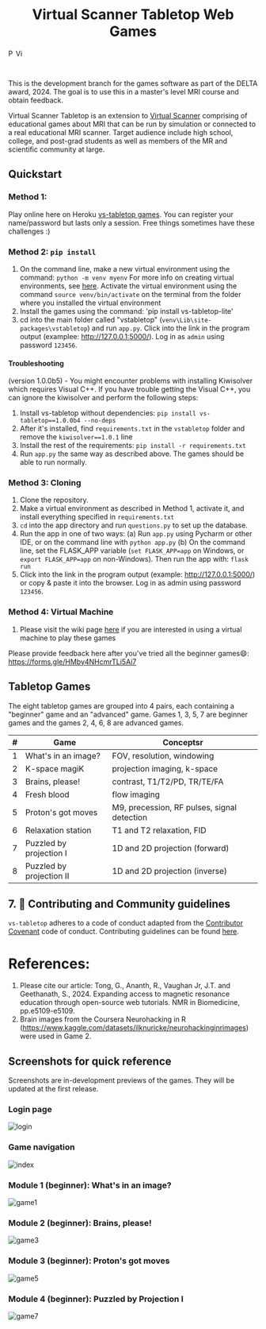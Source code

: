 <h1 align="center">Virtual Scanner Tabletop Web Games</h3>
<p float="left">
<img title="PyPulseq Badge" src="https://img.shields.io/badge/made%20using-pypulseq-brightgreen" height="15"><img title="Virtual Scanner Badge" src="https://img.shields.io/badge/made%20using-virtual--scanner-blue" height="15">
</p>
<br>

This is the development branch for the games software as part of the DELTA award, 2024.
The goal is to use this in a master's level MRI course and obtain feedback.

Virtual Scanner Tabletop is an extension to [Virtual Scanner](https://github.com/imr-framework/virtual-scanner/) comprising of educational games about MRI that can be run by simulation or connected to a real educational MRI scanner. Target audience include high school, college, and post-grad students as well as members of the MR and scientific community at large.   

## Quickstart

### Method 1:
Play online  here on Heroku [vs-tabletop games](https://vs-tabletop-713f97371131.herokuapp.com/). You can register your name/password but lasts only a session. Free things sometimes have these challenges :)

### Method 2: `pip install`
1. On the command line, make a new virtual environment using the command: `python -m venv myenv` For more info on creating virtual environments,
see [here](https://docs.python.org/3/library/venv.html]). Activate the virtual environment using the command `source venv/bin/activate` on the terminal from the folder where you installed the virtual environment
2. Install the games using the command: 'pip install vs-tabletop-lite'
3. cd into the main folder called "vstabletop" (`venv\Lib\site-packages\vstabletop`) and run `app.py`. Click into the link in the program output (examplee: http://127.0.0.1:5000/). Log in as `admin` using password `123456`.
   
#### Troubleshooting 
(version 1.0.0b5) - You might encounter problems with installing Kiwisolver which requires Visual C++. If you have trouble getting the Visual C++, you can ignore the kiwisolver and perform the following steps:
1. Install vs-tabletop without dependencies: `pip install vs-tabletop==1.0.0b4 --no-deps`
2. After it's installed, find `requirements.txt` in the `vstabletop` folder and remove the `kiwisolver==1.0.1` line
3. Install the rest of the requirements: `pip install -r requirements.txt`
4. Run `app.py` the same way as described above. The games should be able to run normally.

### Method 3: Cloning 
1. Clone the repository.
2. Make a virtual environment as described in Method 1, activate it, and install everything specified in `requirements.txt`
3. `cd` into the app directory and run `questions.py` to set up the database.
4. Run the app in one of two ways:
   (a) Run `app.py` using Pycharm or other IDE, or on the command line with `python app.py`
   (b) On the command line, set the FLASK_APP variable (`set FLASK_APP=app` on Windows, or `export FLASK_APP=app` on non-Windows). Then run the app with: `flask run`
5. Click into the link in the program output (example: http://127.0.0.1:5000/) or copy & paste it into the browser. Log in as admin using password `123456`.

### Method 4: Virtual Machine
1. Please visit the wiki page [here](https://github.com/imr-framework/vs-tabletop/wiki/Virtual-Machine-with-Vagrant) if you are interested in using a virtual machine to play these games

Please provide feedback here after you've tried all the beginner games:smile:: https://forms.gle/HMby4NHcmrTLi5Ai7

## Tabletop Games
The eight tabletop games are grouped into 4 pairs, each containing a "beginner" game and an "advanced" game. 
Games 1, 3, 5, 7 are beginner games and the games 2, 4, 6, 8 are advanced games. 

| # | Game          | Conceptsr |
| --- | ------------- | ------------- |
| 1 | What's in an image?      | FOV, resolution, windowing  |
| 2 | K-space magiK            | projection imaging, k-space  |
| 3 | Brains, please!          | contrast, T1/T2/PD, TR/TE/FA | 
| 4 | Fresh blood              | flow imaging |
| 5 | Proton's got moves       | M9, precession, RF pulses, signal detection | 
| 6 | Relaxation station       | T1 and T2 relaxation, FID | 
| 7 | Puzzled by projection I  | 1D and 2D projection (forward) |
| 8 | Puzzled by projection II | 1D and 2D projection (inverse)|

## 7. 👥 Contributing and Community guidelines
`vs-tabletop` adheres to a code of conduct adapted from the [Contributor Covenant](https://www.contributor-covenant.org/) code of conduct.
Contributing guidelines can be found [here](https://github.com/imr-framework/vs-tabletop/blob/main/CONTRIBUTING.md).

# References:
1. Please cite our article: Tong, G., Ananth, R., Vaughan Jr, J.T. and Geethanath, S., 2024. Expanding access to magnetic resonance education through open-source web tutorials. NMR in Biomedicine, pp.e5109-e5109.
2. Brain images from the Coursera Neurohacking in R (https://www.kaggle.com/datasets/ilknuricke/neurohackinginrimages) were used in Game 2.



## Screenshots for quick reference
Screenshots are in-development previews of the games. They will be updated at the first release. 

### Login page
![login](https://user-images.githubusercontent.com/31249056/186200814-f0abacb0-a4ad-490d-9b64-76e72f4bb6a9.png)

### Game navigation
![index](https://user-images.githubusercontent.com/31249056/186200755-38525e6b-4196-49d0-a23d-320a164ff2b4.png)

### Module 1 (beginner): What's in an image?
![game1](https://user-images.githubusercontent.com/31249056/186200870-c4d1a934-bf80-4f34-95e4-698a1fe6dee5.png)

### Module 2 (beginner): Brains, please!
![game3](https://user-images.githubusercontent.com/31249056/186200887-3504892c-3367-4fe4-a222-fc35fb869f8e.png)

### Module 3 (beginner): Proton's got moves
![game5](https://user-images.githubusercontent.com/31249056/186201062-cae3af09-749e-4e0a-a254-b803f7e22772.png)

### Module 4 (beginner): Puzzled by Projection I 
![game7](https://user-images.githubusercontent.com/31249056/186201082-00fc2dad-a9b1-4911-8862-99fbd73cccdc.png)


